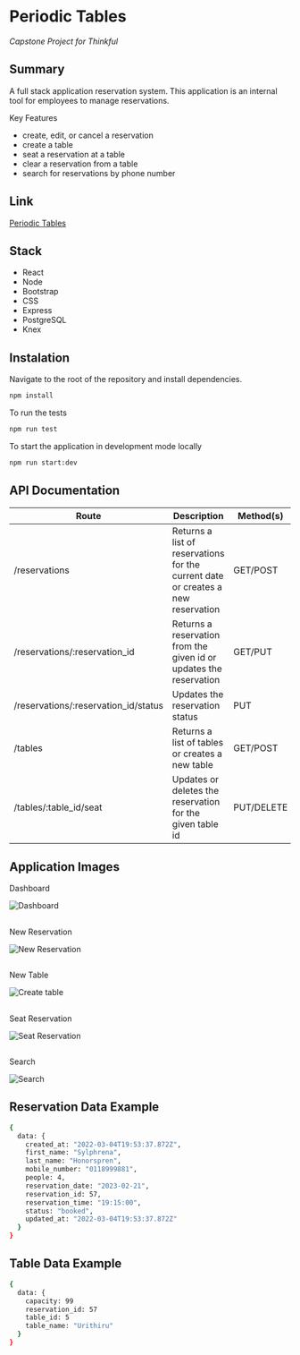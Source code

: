 # Periodic Tables
_Capstone Project for Thinkful_

## Summary
A full stack application reservation system.  This application is an internal tool for employees to manage reservations.

Key Features
- create, edit, or cancel a reservation
- create a table
- seat a reservation at a table
- clear a reservation from a table
- search for reservations by phone number

## Link
[Periodic Tables](https://restaurant-client17.herokuapp.com/dashboard)

## Stack
- React
- Node
- Bootstrap
- CSS
- Express
- PostgreSQL
- Knex

## Instalation

Navigate to the root of the repository and install dependencies.
```bash
npm install
```

To run the tests
```bash
npm run test
```

To start the application in development mode locally
```bash
npm run start:dev
```


## API Documentation

| Route                                | Description                                                                       | Method(s)  |
| ------------------------------------ | --------------------------------------------------------------------------------- | ---------- |
| /reservations                        | Returns a list of reservations for the current date or creates a new reservation  | GET/POST   |
| /reservations/:reservation_id        | Returns a reservation from the given id or updates the reservation                | GET/PUT    |
| /reservations/:reservation_id/status | Updates the reservation status                                                    | PUT        |
| /tables                              | Returns a list of tables or creates a new table                                   | GET/POST   |
| /tables/:table_id/seat               | Updates or deletes the reservation for the given table id                         | PUT/DELETE |

## Application Images

Dashboard

![Dashboard](https://user-images.githubusercontent.com/85700128/156837558-011f6930-20f2-4efd-9e82-1ec3a8631f23.png)
##

New Reservation

![New Reservation](https://user-images.githubusercontent.com/85700128/156837497-3aa045ab-509e-4d19-ac24-e7d9e89bddae.png)
##

New Table

![Create table](https://user-images.githubusercontent.com/85700128/156837275-8cb0d417-4da6-4779-8e34-fced886db3f9.png)
##

Seat Reservation

![Seat Reservation](https://user-images.githubusercontent.com/85700128/156837583-6def6c0a-dbd4-4c51-a386-a97af2ed08fe.png)
##

Search

![Search](https://user-images.githubusercontent.com/85700128/156837465-140f8552-2481-4d65-862c-06a675bf68fa.png)

## Reservation Data Example

```bash
{
  data: {
    created_at: "2022-03-04T19:53:37.872Z",
    first_name: "Sylphrena",
    last_name: "Honorspren",
    mobile_number: "0118999881",
    people: 4,
    reservation_date: "2023-02-21",
    reservation_id: 57,
    reservation_time: "19:15:00",
    status: "booked",
    updated_at: "2022-03-04T19:53:37.872Z"
  }
}
```

## Table Data Example

```bash
{
  data: {
    capacity: 99
    reservation_id: 57
    table_id: 5
    table_name: "Urithiru"
  }
}
```
